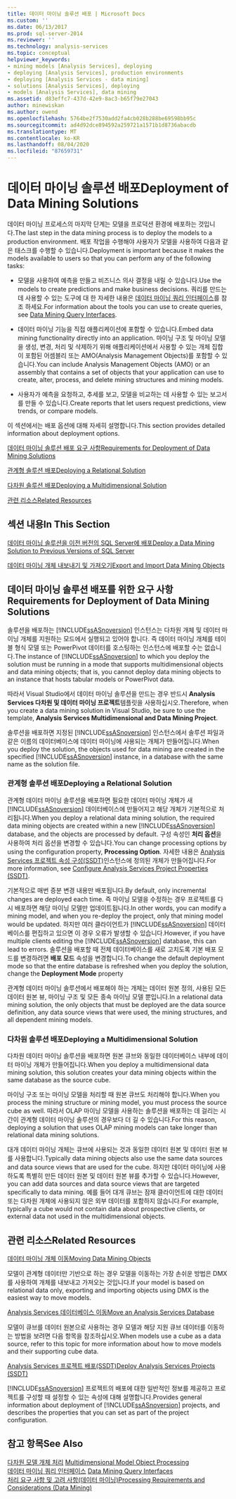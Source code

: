 ```yaml
---
title: 데이터 마이닝 솔루션 배포 | Microsoft Docs
ms.custom: ''
ms.date: 06/13/2017
ms.prod: sql-server-2014
ms.reviewer: ''
ms.technology: analysis-services
ms.topic: conceptual
helpviewer_keywords:
- mining models [Analysis Services], deploying
- deploying [Analysis Services], production environments
- deploying [Analysis Services - data mining]
- solutions [Analysis Services], deploying
- models [Analysis Services], data mining
ms.assetid: d83effc7-437d-42e9-8ac3-b65f79e27043
author: minewiskan
ms.author: owend
ms.openlocfilehash: 5764be2f7530add2fa4cb028b288be69598bb95c
ms.sourcegitcommit: ad4d92dce894592a259721a1571b1d8736abacdb
ms.translationtype: MT
ms.contentlocale: ko-KR
ms.lasthandoff: 08/04/2020
ms.locfileid: "87659731"
---
```

# <a name="deployment-of-data-mining-solutions"></a><span data-ttu-id="36c9d-102">데이터 마이닝 솔루션 배포</span><span class="sxs-lookup"><span data-stu-id="36c9d-102">Deployment of Data Mining Solutions</span></span>
  <span data-ttu-id="36c9d-103">데이터 마이닝 프로세스의 마지막 단계는 모델을 프로덕션 환경에 배포하는 것입니다.</span><span class="sxs-lookup"><span data-stu-id="36c9d-103">The last step in the data mining process is to deploy the models to a production environment.</span></span> <span data-ttu-id="36c9d-104">배포 작업을 수행해야 사용자가 모델을 사용하여 다음과 같은 태스크를 수행할 수 있습니다.</span><span class="sxs-lookup"><span data-stu-id="36c9d-104">Deployment is important because it makes the models available to users so that you can perform any of the following tasks:</span></span>  
  
-   <span data-ttu-id="36c9d-105">모델을 사용하여 예측을 만들고 비즈니스 의사 결정을 내릴 수 있습니다.</span><span class="sxs-lookup"><span data-stu-id="36c9d-105">Use the models to create predictions and make business decisions.</span></span> <span data-ttu-id="36c9d-106">쿼리를 만드는 데 사용할 수 있는 도구에 대 한 자세한 내용은 [데이터 마이닝 쿼리 인터페이스](data-mining-query-tools.md)를 참조 하세요.</span><span class="sxs-lookup"><span data-stu-id="36c9d-106">For information about the tools you can use to create queries, see [Data Mining Query Interfaces](data-mining-query-tools.md).</span></span>  
  
-   <span data-ttu-id="36c9d-107">데이터 마이닝 기능을 직접 애플리케이션에 포함할 수 있습니다.</span><span class="sxs-lookup"><span data-stu-id="36c9d-107">Embed data mining functionality directly into an application.</span></span> <span data-ttu-id="36c9d-108">마이닝 구조 및 마이닝 모델을 생성, 변경, 처리 및 삭제하기 위해 애플리케이션에서 사용할 수 있는 개체 집합이 포함된 어셈블리 또는 AMO(Analysis Management Objects)를 포함할 수 있습니다.</span><span class="sxs-lookup"><span data-stu-id="36c9d-108">You can include Analysis Management Objects (AMO) or an assembly that contains a set of objects that your application can use to create, alter, process, and delete mining structures and mining models.</span></span>  
  
-   <span data-ttu-id="36c9d-109">사용자가 예측을 요청하고, 추세를 보고, 모델을 비교하는 데 사용할 수 있는 보고서를 만들 수 있습니다.</span><span class="sxs-lookup"><span data-stu-id="36c9d-109">Create reports that let users request predictions, view trends, or compare models.</span></span>  
  
 <span data-ttu-id="36c9d-110">이 섹션에서는 배포 옵션에 대해 자세히 설명합니다.</span><span class="sxs-lookup"><span data-stu-id="36c9d-110">This section provides detailed information about deployment options.</span></span>  
  
 [<span data-ttu-id="36c9d-111">데이터 마이닝 솔루션 배포 요구 사항</span><span class="sxs-lookup"><span data-stu-id="36c9d-111">Requirements for Deployment of Data Mining Solutions</span></span>](#bkmk_Reqs)  
  
 [<span data-ttu-id="36c9d-112">관계형 솔루션 배포</span><span class="sxs-lookup"><span data-stu-id="36c9d-112">Deploying a Relational Solution</span></span>](#bkmk_RelationalSltn)  
  
 [<span data-ttu-id="36c9d-113">다차원 솔루션 배포</span><span class="sxs-lookup"><span data-stu-id="36c9d-113">Deploying a Multidimensional Solution</span></span>](#bkmk_MDSltn)  
  
 [<span data-ttu-id="36c9d-114">관련 리소스</span><span class="sxs-lookup"><span data-stu-id="36c9d-114">Related Resources</span></span>](#bkmk_Resources)  
  
## <a name="in-this-section"></a><span data-ttu-id="36c9d-115">섹션 내용</span><span class="sxs-lookup"><span data-stu-id="36c9d-115">In This Section</span></span>  
 [<span data-ttu-id="36c9d-116">데이터 마이닝 솔루션을 이전 버전의 SQL Server에 배포</span><span class="sxs-lookup"><span data-stu-id="36c9d-116">Deploy a Data Mining Solution to Previous Versions of SQL Server</span></span>](deploy-a-data-mining-solution-to-previous-versions-of-sql-server.md)  
  
 [<span data-ttu-id="36c9d-117">데이터 마이닝 개체 내보내기 및 가져오기</span><span class="sxs-lookup"><span data-stu-id="36c9d-117">Export and Import Data Mining Objects</span></span>](export-and-import-data-mining-objects.md)  
  
##  <a name="requirements-for-deployment-of-data-mining-solutions"></a><a name="bkmk_Reqs"></a><span data-ttu-id="36c9d-118">데이터 마이닝 솔루션 배포를 위한 요구 사항</span><span class="sxs-lookup"><span data-stu-id="36c9d-118">Requirements for Deployment of Data Mining Solutions</span></span>  
 <span data-ttu-id="36c9d-119">솔루션을 배포하는 [!INCLUDE[ssASnoversion](../../includes/ssasnoversion-md.md)] 인스턴스는 다차원 개체 및 데이터 마이닝 개체를 지원하는 모드에서 실행되고 있어야 합니다. 즉 데이터 마이닝 개체를 테이블 형식 모델 또는 PowerPivot 데이터를 호스팅하는 인스턴스에 배포할 수는 없습니다.</span><span class="sxs-lookup"><span data-stu-id="36c9d-119">The instance of [!INCLUDE[ssASnoversion](../../includes/ssasnoversion-md.md)] to which you deploy the solution must be running in a mode that supports multidimensional objects and data mining objects; that is, you cannot deploy data mining objects to an instance that hosts tabular models or PowerPivot data.</span></span>  
  
 <span data-ttu-id="36c9d-120">따라서 Visual Studio에서 데이터 마이닝 솔루션을 만드는 경우 반드시 **Analysis Services 다차원 및 데이터 마이닝 프로젝트**템플릿을 사용하십시오.</span><span class="sxs-lookup"><span data-stu-id="36c9d-120">Therefore, when you create a data mining solution in Visual Studio, be sure to use the template, **Analysis Services Multidimensional and Data Mining Project**.</span></span>  
  
 <span data-ttu-id="36c9d-121">솔루션을 배포하면 지정된 [!INCLUDE[ssASnoversion](../../includes/ssasnoversion-md.md)] 인스턴스에서 솔루션 파일과 같은 이름의 데이터베이스에 데이터 마이닝에 사용되는 개체가 만들어집니다.</span><span class="sxs-lookup"><span data-stu-id="36c9d-121">When you deploy the solution, the objects used for data mining are created in the specified [!INCLUDE[ssASnoversion](../../includes/ssasnoversion-md.md)] instance, in a database with the same name as the solution file.</span></span>  
  
###  <a name="deploying-a-relational-solution"></a><a name="bkmk_RelationalSltn"></a><span data-ttu-id="36c9d-122">관계형 솔루션 배포</span><span class="sxs-lookup"><span data-stu-id="36c9d-122">Deploying a Relational Solution</span></span>  
 <span data-ttu-id="36c9d-123">관계형 데이터 마이닝 솔루션을 배포하면 필요한 데이터 마이닝 개체가 새 [!INCLUDE[ssASnoversion](../../includes/ssasnoversion-md.md)] 데이터베이스에 만들어지고 해당 개체가 기본적으로 처리됩니다.</span><span class="sxs-lookup"><span data-stu-id="36c9d-123">When you deploy a relational data mining solution, the required data mining objects are created within a new [!INCLUDE[ssASnoversion](../../includes/ssasnoversion-md.md)] database, and the objects are processed by default.</span></span> <span data-ttu-id="36c9d-124">구성 속성인 **처리 옵션**을 사용하여 처리 옵션을 변경할 수 있습니다.</span><span class="sxs-lookup"><span data-stu-id="36c9d-124">You can change processing options by using the configuration property, **Processing Option**.</span></span> <span data-ttu-id="36c9d-125">자세한 내용은 [Analysis Services 프로젝트 속성 구성&#40;SSDT&#41;](../multidimensional-models/configure-analysis-services-project-properties-ssdt.md)인스턴스에 정의된 개체가 만들어집니다.</span><span class="sxs-lookup"><span data-stu-id="36c9d-125">For more information, see [Configure Analysis Services Project Properties &#40;SSDT&#41;](../multidimensional-models/configure-analysis-services-project-properties-ssdt.md).</span></span>  
  
 <span data-ttu-id="36c9d-126">기본적으로 매번 증분 변경 내용만 배포됩니다.</span><span class="sxs-lookup"><span data-stu-id="36c9d-126">By default, only incremental changes are deployed each time.</span></span> <span data-ttu-id="36c9d-127">즉 마이닝 모델을 수정하는 경우 프로젝트를 다시 배포하면 해당 마이닝 모델만 업데이트됩니다.</span><span class="sxs-lookup"><span data-stu-id="36c9d-127">In other words, you can modify a mining model, and when you re-deploy the project, only that mining model would be updated.</span></span> <span data-ttu-id="36c9d-128">하지만 여러 클라이언트가 [!INCLUDE[ssASnoversion](../../includes/ssasnoversion-md.md)] 데이터베이스를 편집하고 있으면 이 경우 오류가 발생할 수 있습니다.</span><span class="sxs-lookup"><span data-stu-id="36c9d-128">However, if you have multiple clients editing the [!INCLUDE[ssASnoversion](../../includes/ssasnoversion-md.md)] database, this can lead to errors.</span></span> <span data-ttu-id="36c9d-129">솔루션을 배포할 때 전체 데이터베이스를 새로 고치도록 기본 배포 모드를 변경하려면 **배포 모드** 속성을 변경합니다.</span><span class="sxs-lookup"><span data-stu-id="36c9d-129">To change the default deployment mode so that the entire database is refreshed when you deploy the solution, change the **Deployment Mode** property</span></span>  
  
 <span data-ttu-id="36c9d-130">관계형 데이터 마이닝 솔루션에서 배포해야 하는 개체는 데이터 원본 정의, 사용된 모든 데이터 원본 뷰, 마이닝 구조 및 모든 종속 마이닝 모델 뿐입니다.</span><span class="sxs-lookup"><span data-stu-id="36c9d-130">In a relational data mining solution, the only objects that must be deployed are the data source definition, any data source views that were used, the mining structures, and all dependent mining models.</span></span>  
  
###  <a name="deploying-a-multidimensional-solution"></a><a name="bkmk_MDSltn"></a><span data-ttu-id="36c9d-131">다차원 솔루션 배포</span><span class="sxs-lookup"><span data-stu-id="36c9d-131">Deploying a Multidimensional Solution</span></span>  
 <span data-ttu-id="36c9d-132">다차원 데이터 마이닝 솔루션을 배포하면 원본 큐브와 동일한 데이터베이스 내부에 데이터 마이닝 개체가 만들어집니다.</span><span class="sxs-lookup"><span data-stu-id="36c9d-132">When you deploy a multidimensional data mining solution, this solution creates your data mining objects within the same database as the source cube.</span></span>  
  
 <span data-ttu-id="36c9d-133">마이닝 구조 또는 마이닝 모델을 처리할 때 원본 큐브도 처리해야 합니다.</span><span class="sxs-lookup"><span data-stu-id="36c9d-133">When you process the mining structure or mining model, you must process the source cube as well.</span></span> <span data-ttu-id="36c9d-134">따라서 OLAP 마이닝 모델을 사용하는 솔루션을 배포하는 데 걸리는 시간이 관계형 데이터 마이닝 솔루션의 경우보다 더 길 수 있습니다.</span><span class="sxs-lookup"><span data-stu-id="36c9d-134">For this reason, deploying a solution that uses OLAP mining models can take longer than relational data mining solutions.</span></span>  
  
 <span data-ttu-id="36c9d-135">대개 데이터 마이닝 개체는 큐브에 사용되는 것과 동일한 데이터 원본 및 데이터 원본 뷰를 사용합니다.</span><span class="sxs-lookup"><span data-stu-id="36c9d-135">Typically data mining objects also use the same data sources and data source views that are used for the cube.</span></span> <span data-ttu-id="36c9d-136">하지만 데이터 마이닝에 사용하도록 특별히 만든 데이터 원본 및 데이터 원본 뷰를 추가할 수 있습니다.</span><span class="sxs-lookup"><span data-stu-id="36c9d-136">However, you can add data sources and data source views that are targeted specifically to data mining.</span></span> <span data-ttu-id="36c9d-137">예를 들어 대개 큐브는 잠재 클라이언트에 대한 데이터 또는 다차원 개체에 사용되지 않은 외부 데이터를 포함하지 않습니다.</span><span class="sxs-lookup"><span data-stu-id="36c9d-137">For example, typically a cube would not contain data about prospective clients, or external data not used in the multidimensional objects.</span></span>  
  
##  <a name="related-resources"></a><a name="bkmk_Resources"></a><span data-ttu-id="36c9d-138">관련 리소스</span><span class="sxs-lookup"><span data-stu-id="36c9d-138">Related Resources</span></span>  
 [<span data-ttu-id="36c9d-139">데이터 마이닝 개체 이동</span><span class="sxs-lookup"><span data-stu-id="36c9d-139">Moving Data Mining Objects</span></span>](moving-data-mining-objects.md)  
  
 <span data-ttu-id="36c9d-140">모델이 관계형 데이터만 기반으로 하는 경우 모델을 이동하는 가장 손쉬운 방법은 DMX를 사용하여 개체를 내보내고 가져오는 것입니다.</span><span class="sxs-lookup"><span data-stu-id="36c9d-140">If your model is based on relational data only, exporting and importing objects using DMX is the easiest way to move models.</span></span>  
  
 [<span data-ttu-id="36c9d-141">Analysis Services 데이터베이스 이동</span><span class="sxs-lookup"><span data-stu-id="36c9d-141">Move an Analysis Services Database</span></span>](../multidimensional-models/move-an-analysis-services-database.md)  
  
 <span data-ttu-id="36c9d-142">모델이 큐브를 데이터 원본으로 사용하는 경우 모델과 해당 지원 큐브 데이터를 이동하는 방법을 보려면 다음 항목을 참조하십시오.</span><span class="sxs-lookup"><span data-stu-id="36c9d-142">When models use a cube as a data source, refer to this topic for more information about how to move models and their supporting cube data.</span></span>  
  
 [<span data-ttu-id="36c9d-143">Analysis Services 프로젝트 배포&#40;SSDT&#41;</span><span class="sxs-lookup"><span data-stu-id="36c9d-143">Deploy Analysis Services Projects &#40;SSDT&#41;</span></span>](../multidimensional-models/deploy-analysis-services-projects-ssdt.md)  
  
 <span data-ttu-id="36c9d-144">[!INCLUDE[ssASnoversion](../../includes/ssasnoversion-md.md)] 프로젝트의 배포에 대한 일반적인 정보를 제공하고 프로젝트를 구성할 때 설정할 수 있는 속성에 대해 설명합니다.</span><span class="sxs-lookup"><span data-stu-id="36c9d-144">Provides general information about deployment of [!INCLUDE[ssASnoversion](../../includes/ssasnoversion-md.md)] projects, and describes the properties that you can set as part of the project configuration.</span></span>  
  
## <a name="see-also"></a><span data-ttu-id="36c9d-145">참고 항목</span><span class="sxs-lookup"><span data-stu-id="36c9d-145">See Also</span></span>  
 <span data-ttu-id="36c9d-146">[다차원 모델 개체 처리](../multidimensional-models/processing-a-multidimensional-model-analysis-services.md) </span><span class="sxs-lookup"><span data-stu-id="36c9d-146">[Multidimensional Model Object Processing](../multidimensional-models/processing-a-multidimensional-model-analysis-services.md) </span></span>  
 <span data-ttu-id="36c9d-147">[데이터 마이닝 쿼리 인터페이스](data-mining-query-tools.md) </span><span class="sxs-lookup"><span data-stu-id="36c9d-147">[Data Mining Query Interfaces](data-mining-query-tools.md) </span></span>  
 [<span data-ttu-id="36c9d-148">처리 요구 사항 및 고려 사항&#40;데이터 마이닝&#41;</span><span class="sxs-lookup"><span data-stu-id="36c9d-148">Processing Requirements and Considerations &#40;Data Mining&#41;</span></span>](processing-requirements-and-considerations-data-mining.md)  
  
  
